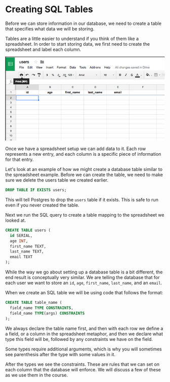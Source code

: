 # Creating SQL Tables

<!--
  Branch: creating-sql-tables
  TODO: Add recap for how to psql into docker?
-->


Before we can store information in our database, we need to create a table that specifies what data we will be storing.

Tables are a little easier to understand if you think of them like a spreadsheet. In order to start storing data, we first need to create the spreadsheet and label each column.

![Sample spreadsheet for storing users.](/notes/users-spreadsheet.png)

Once we have a spreadsheet setup we can add data to it. Each row represents a new entry, and each column is a specific piece of information for that entry.

Let's look at an example of how we might create a database table similar to the spreadsheet example. Before we can create the table, we need to make sure we delete the users table we created earlier.

```sql
DROP TABLE IF EXISTS users;
```

This will tell Postgres to drop the `users` table if it exists. This is safe to run even if you never created the table.

Next we run the SQL query to create a table mapping to the spreadsheet we looked at.

```sql
CREATE TABLE users (
  id SERIAL,
  age INT,
  first_name TEXT,
  last_name TEXT,
  email TEXT
);
```

While the way we go about setting up a database table is a bit different, the end result is conceptually very similar. We are telling the database that for each user we want to store an `id`, `age`, `first_name`, `last_name`, and an `email`.

When we create an SQL table we will be using code that follows the format:

```sql
CREATE TABLE table_name (
  field_name TYPE CONSTRAINTS,
  field_name TYPE(args) CONSTRAINTS
);
```

We always declare the table name first, and then with each row we define a a field, or a column in the spreadsheet metaphor, and then we declare what type this field will be, followed by any constraints we have on the field.

Some types require additional arguments, which is why you will sometimes see parenthesis after the type with some values in it.

After the types we see the constraints. These are rules that we can set on each column that the database will enforce. We will discuss a few of these as we use them in the course.
